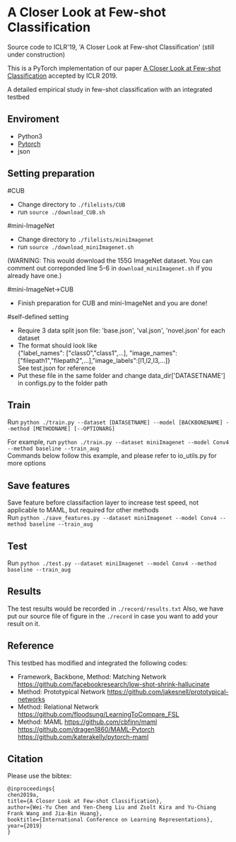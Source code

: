# A Closer Look at Few-shot Classification
Source code to ICLR'19, 'A Closer Look at Few-shot Classification' (still under construction)

This is a PyTorch implementation of our paper [A Closer Look at Few-shot Classification](https://openreview.net/pdf?id=HkxLXnAcFQ) accepted by ICLR 2019.

A detailed empirical study in few-shot classification with an integrated testbed

## Enviroment
 - Python3
 - [Pytorch](http://pytorch.org/)
 - json

## Setting preparation
#CUB
* Change directory to `./filelists/CUB`
* run `source ./download_CUB.sh`

#mini-ImageNet
* Change directory to `./filelists/miniImagenet`
* run `source ./download_miniImagenet.sh` 

(WARNING: This would download the 155G ImageNet dataset. You can comment out correponded line 5-6 in `download_miniImagenet.sh` if you already have one.) 

#mini-ImageNet->CUB
* Finish preparation for CUB and mini-ImageNet and you are done!

#self-defined setting
* Require 3 data split json file: 'base.json', 'val.json', 'novel.json' for each dataset  
* The format should look like  
{"label_names": ["class0","class1",...], "image_names": ["filepath1","filepath2",...],"image_labels":[l1,l2,l3,...]}  
See test.json for reference
* Put these file in the same folder and change data_dir['DATASETNAME'] in configs.py to the folder path  

## Train
Run
```python ./train.py --dataset [DATASETNAME] --model [BACKBONENAME] --method [METHODNAME] [--OPTIONARG]```

For example, run `python ./train.py --dataset miniImagenet --model Conv4 --method baseline --train_aug`  
Commands below follow this example, and please refer to io_utils.py for more options

## Save features
Save feature before classifaction layer to increase test speed, not applicable to MAML, but required for other methods  
Run
```python ./save_features.py --dataset miniImagenet --model Conv4 --method baseline --train_aug```

## Test
Run
```python ./test.py --dataset miniImagenet --model Conv4 --method baseline --train_aug```

## Results
The test results would be recorded in `./record/results.txt`
Also, we have put our source file of figure in the `./record` in case you want to add your result on it.

## Reference
This testbed has modified and integrated the following codes:

* Framework, Backbone, Method: Matching Network
https://github.com/facebookresearch/low-shot-shrink-hallucinate 
* Method: Prototypical Network
https://github.com/jakesnell/prototypical-networks
* Method: Relational Network
https://github.com/floodsung/LearningToCompare_FSL
* Method: MAML
https://github.com/cbfinn/maml  
https://github.com/dragen1860/MAML-Pytorch  
https://github.com/katerakelly/pytorch-maml

## Citation
Please use the bibtex:
```
@inproceedings{
chen2019a,
title={A Closer Look at Few-shot Classification},
author={Wei-Yu Chen and Yen-Cheng Liu and Zsolt Kira and Yu-Chiang Frank Wang and Jia-Bin Huang},
booktitle={International Conference on Learning Representations},
year={2019}
}
```
